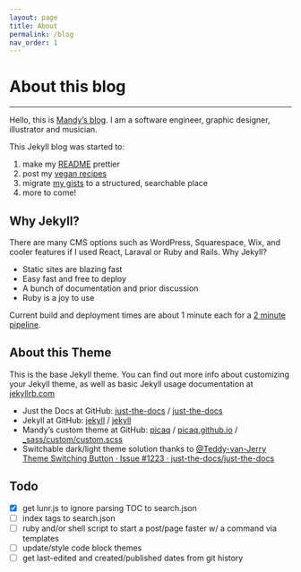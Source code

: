```yaml
---
layout: page
title: About
permalink: /blog
nav_order: 1
---
```


# About this blog

---

Hello, this is [Mandy’s blog](/blog). I am a software engineer, graphic designer, illustrator and musician.

This Jekyll blog was started to:
1. make my [README](/#picaqgithubio) prettier
2. post my [vegan recipes](/blog/food/recipes)
3. migrate [my gists](https://gist.github.com/picaq) to a structured, searchable place
4. more to come!

## Why Jekyll?

There are many CMS options such as WordPress, Squarespace, Wix, and cooler features if I used React, Laraval or Ruby and Rails. 
Why Jekyll?

- Static sites are blazing fast
- Easy fast and free to deploy
- A bunch of documentation and prior discussion
- Ruby is a joy to use

Current build and deployment times are about 1 minute each for a [2 minute pipeline](https://github.com/picaq/picaq.github.io/actions).

## About this Theme

This is the base Jekyll theme. You can find out more info about customizing your Jekyll theme, as well as basic Jekyll usage documentation at [jekyllrb.com](https://jekyllrb.com/)

<!-- - Minima at GitHub:
[jekyll][jekyll-organization] /
[minima](https://github.com/jekyll/minima) -->

- Just the Docs at GitHub:
[just-the-docs][just-the-docs-organization] /
[just-the-docs](https://github.com/just-the-docs/just-the-docs)
- Jekyll at GitHub:
[jekyll][jekyll-organization] /
[jekyll](https://github.com/jekyll/jekyll)
- Mandy’s custom theme at GitHub:
[picaq][picaq-org] /
[picaq.github.io](https://github.com/picaq/picaq.github.io) / [_sass/custom/custom.scss](https://github.com/picaq/picaq.github.io/blob/master/_sass/custom/custom.scss)
- Switchable dark/light theme solution thanks to [@Teddy-van-Jerry](https://github.com/Teddy-van-Jerry)<br>
[Theme Switching Button · Issue #1223 · just-the-docs/just-the-docs](https://github.com/just-the-docs/just-the-docs/issues/1223) 

## Todo
- [x] get lunr.js to ignore parsing TOC to search.json
- [ ] index tags to search.json
- [ ] ruby and/or shell script to start a post/page faster w/ a command via templates
- [ ] update/style code block themes
- [ ] get last-edited and created/published dates from git history

[jekyll-organization]: https://github.com/jekyll
[just-the-docs-organization]: https://github.com/just-the-docs
[picaq-org]: https://github.com/picaq
